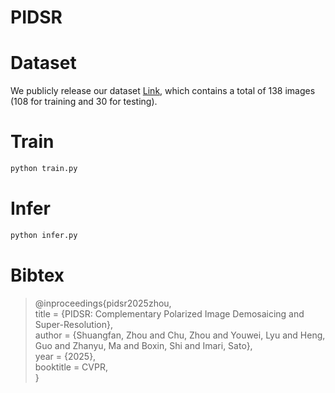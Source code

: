 # PIDSR

# Dataset  
We publicly release our dataset [Link](insert_dataset_link_here), which contains a total of 138 images (108 for training and 30 for testing).

# Train  
```bash
python train.py
```

# Infer
```bash
python infer.py
```

# Bibtex
> @inproceedings{pidsr2025zhou,  
> title = {PIDSR: Complementary Polarized Image Demosaicing and Super-Resolution},  
> author = {Shuangfan, Zhou and Chu, Zhou and Youwei, Lyu and Heng, Guo and Zhanyu, Ma and Boxin, Shi and Imari, Sato},  
> year = {2025},  
> booktitle = CVPR,  
> }
